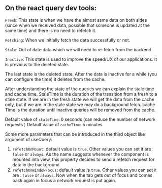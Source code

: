 ## On the react query dev tools:
`Fresh`: This state is when we have the almost same data on both sides (since when we received data, possible that someone is updated at the same time) and there is no need to refetch it.

`Fetching`: When we initially fetch the data successfully or not.

`Stale`: Out of date data which we will need to re-fetch from the backend.

`Inactive`: This state is used to improve the speed/UX of our applications. It is previous to the deleted state.

The last state is the deleted state. After the data is inactive for a while (you can configure the time) it deletes from the cache.


After understanding the state of the queries we can explain the stale time and cache time. StaleTime is the duration of the transition from a fresh to a stale state. If we are in the fresh state we will get the data from the cache only, but if we are in the stale state we may do a background fetch. cache Time is the duration until inactive queries will be removed from the cache.


Default value of `staleTime`: 0 seconds (can reduce the number of network requests )
Default value of `cacheTime`: 5 minutes


Some more parameters that can be introduced in the third object like argument of useQuery:

1) `refetchOnMount`: default value is `true`. Other values you can set it are : `false` or `always`. As the name suggests whenever the component is mounted into view, this property decides to send a refetch request for data in the background.
2) `refetchOnWindowFocus`: default value is `true`. Other values you can set it are : `false` or `always`. Now when the tab gets out of focus and comes back again in focus a network request is put again.